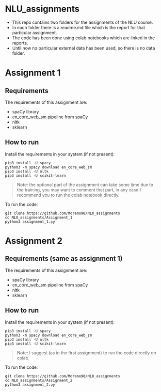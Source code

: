 # NLU_assignments

* This repo contains two folders for the assignments of the NLU course.  
* In each folder there is a readme.md file which is the report for that particular assignment.  
* The code has been done using colab notebooks which are linked in the reports.
* Until now no particular external data has been used, so there is no data folder.

# Assignment 1 
## Requirements
The requirements of this assignment are:
* spaCy library
* en_core_web_sm pipeline from spaCy
* nltk
* sklearn

## How to run

Install the requirements in your system (if not present):
```
pip3 install -U spacy
python3 -m spacy download en_core_web_sm
pip3 install -U nltk
pip3 install -U scikit-learn
```
> Note: the optional part of the assignment can take some time due to the training, you may want to comment that part, in any case I recommend you to run the colab notebook directly.  

To run the code:
```
git clone https://github.com/Moreno98/NLU_assignments
cd NLU_assignments/Assignment_1 
python3 assignment_1.py
```
# Assignment 2
## Requirements (same as assignment 1)
The requirements of this assignment are:
* spaCy library
* en_core_web_sm pipeline from spaCy
* nltk
* sklearn

## How to run

Install the requirements in your system (if not present):
```
pip3 install -U spacy
python3 -m spacy download en_core_web_sm
pip3 install -U nltk
pip3 install -U scikit-learn
```
> Note: I suggest (as in the first assignment) to run the code directly on colab.  

To run the code:
```
git clone https://github.com/Moreno98/NLU_assignments
cd NLU_assignments/Assignment_2 
python3 assignment_2.py
```
